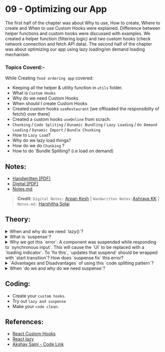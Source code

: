 # 09 - Optimizing our App

The first half of the chapter was about Why to use, How to create, Where to create and When to use Custom Hooks were explained. Difference between helper functions and custom hooks were discussed with examples. We created a helper function (filtering logic) and two custom hooks (check network connection and fetch API data). The second half of the chapter was about optimizing our app using lazy loading/on demand loading mechanism.

### Topics Coverd:-

While Creating `food ordering app` covered:
- Keeping all the helper & utility function in `utils` folder.
- What is `Custom Hooks`
- Why do we need Custom Hooks
- When should I create Custom Hooks
- Created custom hooks `useRestaurant` [we offloaded the responsibilty of fetch() over there]
- Created a custom hooks `useOnline` from scrach.
- `Chunking` / `Code Spliting` / `Dunamic Bundling` / `Lazy Loading` / `On Demand Loading` / `Dynamic Import` / `Bundle Chunking`
- How to `Lazy Load`?
- Why do we lazy load things?
- How do we do `Chunking` ?
- How to do `Bundle Spiliting? (i.e load on demand)


## Notes:

- [Handwritten [PDF]](https://github.com/deltanode/react-playground/blob/main/00-React-Notes/Chapter%2009%20-%20Optimizing%20our%20App%20%20-%20HandWritten%20Notes.pdf)
- [Digital [PDF]](https://github.com/deltanode/react-playground/blob/main/00-React-Notes/Chapter%2009%20-%20Optimizing%20our%20App%20-%20Digital%20Notes.pdf)
- [Notes.md](https://github.com/deltanode/react-playground/blob/main/09-optimizing-our-app/notes.md)

> **Credit**: `Digital Notes:` [Arpan Kesh](https://www.linkedin.com/in/arpan-kesh-687740194/) | `Handwritten Notes:`[Ashraya KK](https://github.com/Ashrayaa/Namaste-React) | `Notes.md:` [Harshitha Solai](https://github.com/Learn-React-With-Harshi)

## Theory:

<!-- *******************************-->
<details>
<summary>When and why do we need `lazy()`?</summary><br>
<blockquote>

</blockquote><br>
</details>

<!-- *******************************-->
<details>
<summary>What is `suspense`?</summary><br>
<blockquote>

</blockquote><br>
</details>

<!-- *******************************-->
<details>
<summary>Why we got this `error`: A component was suspended while responding to `synchronous input`. This will cause the `UI` to be replaced with a `loading indicator`. To `fix this`, `updates that suspend` should be wrapped with `start transition`? How does `suspense fix` this error?</summary><br>
<blockquote>

</blockquote><br>
</details>

<!-- *******************************-->
<details>
<summary>`Advantages and Disadvantages` of using this `code splitting pattern`?</summary><br>
<blockquote>

</blockquote><br>
</details>

<!-- *******************************-->
<details>
<summary>When `do we and why do we need suspense`?</summary><br>
<blockquote>

</blockquote><br>
</details>
<!-- *******************************-->

## Coding:

- Create your `custom hooks`.
- Try out `lazy and suspense`
- Make your `code clean`.

## References:

- [React Custom Hooks](https://reactjs.org/docs/hooks-custom.html)
- [React lazy](https://beta.reactjs.org/reference/react/lazy)
- [Akshay Saini - Code Link](https://bitbucket.org/namastedev/namaste-react-live/src/master/)
